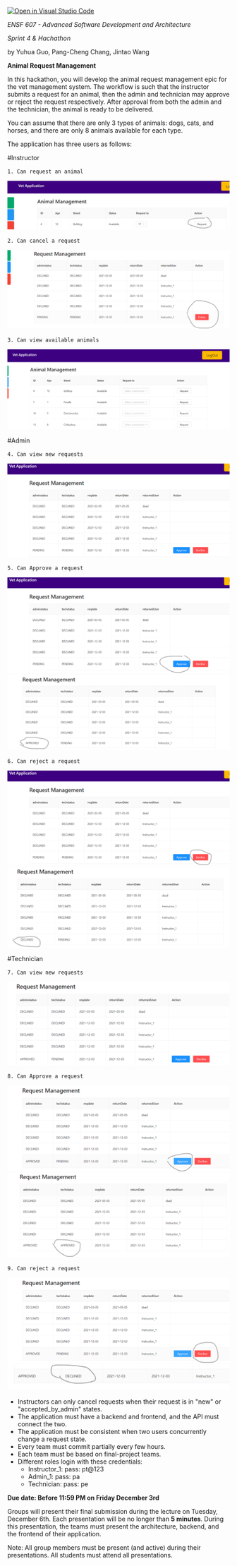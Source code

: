 [![Open in Visual Studio Code](https://classroom.github.com/assets/open-in-vscode-f059dc9a6f8d3a56e377f745f24479a46679e63a5d9fe6f495e02850cd0d8118.svg)](https://classroom.github.com/online_ide?assignment_repo_id=6508207&assignment_repo_type=AssignmentRepo)


*ENSF 607 - Advanced Software Development and Architecture*

*Sprint 4 & Hachathon*

by Yuhua Guo, Pang-Cheng Chang, Jintao Wang

**Animal Request Management**

In this hackathon, you will develop the animal request management epic for the vet management system. The workflow is such that the instructor submits a request for an animal, then the admin and technician may approve or reject the request respectively. After approval from both the admin and the technician, the animal is ready to be delivered. 

You can assume that there are only 3 types of animals: dogs, cats, and horses, and there are only 8 animals available for each type. 

The application has three users as follows:



#Instructor

    1. Can request an animal 
    
![pic1](pic1.jpg)

    2. Can cancel a request
    
![pic2](pic2.png)

    3. Can view available animals
    
![pic3](pic3.png)

#Admin

    4. Can view new requests
    
![pic4](pic4.png)

    5. Can Approve a request
    
![pic5](pic5.png)
![pic5-1](pic5-1.png)

    6. Can reject a request
    
![pic6](pic6.png)
![pic6-1](pic6-1.png)

#Technician

    7. Can view new requests
    
![pic7](pic7.png)

    8. Can Approve a request
    
![pic8](pic8.png)
![pic8-1](pic8-1.png)

    9. Can reject a request
    
![pic9](pic9.png)
![pic9-1](pic9-1.png)

* Instructors can only cancel requests when their request is in "new" or "accepted_by_admin" states.
* The application must have a backend and frontend, and the API must connect the two.
* The application must be consistent when two users concurrently change a request state.
* Every team must commit partially every few hours.
* Each team must be based on final-project teams.
* Different roles login with these credentials:
    * Instructor_1: pass: pt@123
    * Admin_1: pass: pa
    * Technician: pass: pe


**Due date: Before 11:59 PM on Friday December 3rd**

Groups will present their final submission during the lecture on Tuesday, December 6th. Each presentation will be no longer than **5 minutes**. During this presentation, the teams must present the architecture, backend, and the frontend of their application. 

Note: All group members must be present (and active) during their presentations. All students must attend all presentations. 
